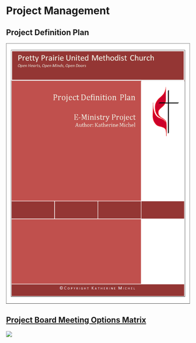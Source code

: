 # Project Management

## Project Definition Plan

![](project-management/project-definition-plan-cover.png)

## [Project Board Meeting Options Matrix](https://drive.google.com/file/d/0B02bpu7HZwJRUmZ1Nk15WF9wSkU/view?usp=sharing)
[![](administrative-council-meeting-slide-deck-cover)](https://drive.google.com/file/d/0B02bpu7HZwJRUmZ1Nk15WF9wSkU/view?usp=sharing)




